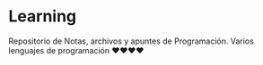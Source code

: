 # Learning

Repositorio de Notas, archivos y apuntes de Programaci&oacute;n.
Varios lenguajes de programaci&oacute;n ♥️♥️♥️♥️
